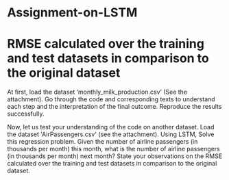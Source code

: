 # Assignment-on-LSTM
# RMSE calculated over the training and test datasets in comparison to the original dataset

At first, load the dataset ‘monthly_milk_production.csv’ (See the attachment). Go through the code and corresponding texts to understand each step and the interpretation of the final outcome. Reproduce the results successfully.

Now, let us test your understanding of the code on another dataset. Load the dataset 'AirPassengers.csv' (see the attachment). Using LSTM, Solve this regression problem. Given the number of airline passengers (in thousands per month) this month, what is the number of airline passengers (in thousands per month) next month? State your observations on the RMSE calculated over the training and test datasets in comparison to the original dataset.
